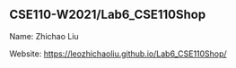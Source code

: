 ## CSE110-W2021/Lab6_CSE110Shop

Name: Zhichao Liu

Website: https://leozhichaoliu.github.io/Lab6_CSE110Shop/
